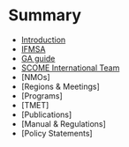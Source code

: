 # Summary

* [Introduction](README.md)
* [IFMSA](IFMSA.md)
* [GA guide](GA.md)
* [SCOME International Team](scome_IT.md)
* [NMOs]
* [Regions & Meetings]
* [Programs]
* [TMET]
* [Publications]
* [Manual & Regulations]
* [Policy Statements]


